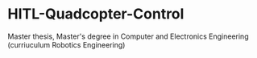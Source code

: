 # HITL-Quadcopter-Control
Master thesis, Master's degree in Computer and Electronics Engineering (curriuculum Robotics Engineering)
